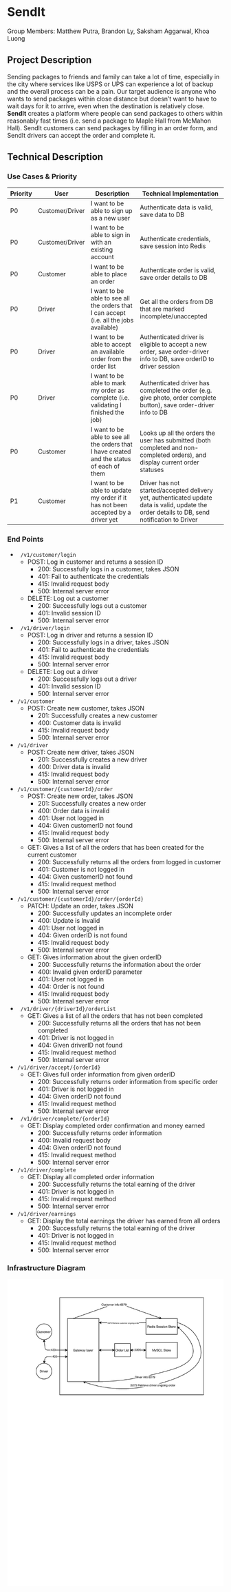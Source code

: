# SendIt

Group Members: Matthew Putra, Brandon Ly, Saksham Aggarwal, Khoa Luong

## Project Description

Sending packages to friends and family can take a lot of time, especially in the city where services like USPS or UPS can experience a lot of backup and the overall process can be a pain. Our target audience is anyone who wants to send packages within close distance but doesn’t want to have to wait days for it to arrive, even when the destination is relatively close. **SendIt** creates a platform where people can send packages to others within reasonably fast times (i.e. send a package to Maple Hall from McMahon Hall). SendIt customers can send packages by filling in an order form, and SendIt drivers can accept the order and complete it.

## Technical Description

### Use Cases & Priority 

| Priority | User            | Description                                                  | Technical Implementation                                     |
| -------- | --------------- | ------------------------------------------------------------ | ------------------------------------------------------------ |
| P0       | Customer/Driver | I want to be able to sign up as a new user                   | Authenticate data is valid, save data to DB                  |
| P0       | Customer/Driver | I want to be able to sign in with an existing account        | Authenticate credentials, save session into Redis            |
| P0       | Customer        | I want to be able to place an order                          | Authenticate order is valid, save order details to DB        |
| P0       | Driver          | I want to be able to see all the orders that I can accept (i.e. all the jobs available) | Get all the orders from DB that are marked incomplete/unaccepted |
| P0       | Driver          | I want to be able to accept an available order from the order list | Authenticated driver is eligible to accept a new order, save order-driver info to DB, save orderID to driver session |
| P0       | Driver          | I want to be able to mark my order as complete (i.e. validating I finished the job) | Authenticated driver has completed the order (e.g. give photo, order complete button), save order-driver info to DB |
| P0       | Customer        | I want to be able to see all the orders that I have created and the status of each of them | Looks up all the orders the user has submitted (both completed and non-completed orders), and display current order statuses |
| P1       | Customer        | I want to be able to update my order if it has not been accepted by a driver yet | Driver has not started/accepted delivery yet, authenticated update data is valid, update the order details to DB, send notification to Driver |

### End Points

* ``` /v1/customer/login```
  * POST: Log in customer and returns a session ID
    * 200: Successfully logs in a customer, takes JSON
    * 401: Fail to authenticate the credentials
    * 415: Invalid request body
    * 500: Internal server error
  * DELETE: Log out a customer
    * 200: Successfully logs out a customer
    * 401: Invalid session ID
    * 500: Internal server error
* ``` /v1/driver/login```
  * POST: Log in driver and returns a session ID
    * 200: Successfully logs in a driver, takes JSON
    * 401: Fail to authenticate the credentials
    * 415: Invalid request body
    * 500: Internal server error
  * DELETE: Log out a driver
    * 200: Successfully logs out a driver
    * 401: Invalid session ID
    * 500: Internal server error
* ```/v1/customer``` 
  * POST: Create new customer, takes JSON
    * 201: Successfully creates a new customer
    * 400: Customer data is invalid
    * 415: Invalid request body
    * 500: Internal server error
* ```/v1/driver```
  * POST: Create new driver, takes JSON
    * 201: Successfully creates a new driver
    * 400: Driver data is invalid
    * 415: Invalid request body
    * 500: Internal server error
* ```/v1/customer/{customerId}/order``` 
  * POST: Create new order, takes JSON
    * 201: Successfully creates a new order
    * 400: Order data is invalid
    * 401: User not logged in
    * 404: Given customerID not found
    * 415: Invalid request body
    * 500: Internal server error
  * GET: Gives a list of all the orders that has been created for the current customer
    * 200: Successfully returns all the orders from logged in customer
    * 401: Customer is not logged in
    * 404: Given customerID not found
    * 415: Invalid request method
    * 500: Internal server error
* ```/v1/customer/{customerId}/order/{orderId}```
  * PATCH: Update an order, takes JSON
    * 200: Successfully updates an incomplete order
    * 400: Update is Invalid
    * 401: User not logged in
    * 404: Given orderID is not found
    * 415: Invalid request body
    * 500: Internal server error
  * GET: Gives information about the given orderID 
    * 200: Successfully returns the information about the order
    * 400: Invalid given orderID parameter 
    * 401: User not logged in
    * 404: Order is not found
    * 415: Invalid request body
    * 500: Internal server error
* ``` /v1/driver/{driverId}/orderList```
  * GET: Gives a list of all the orders that has not been completed
    * 200: Successfully returns all the orders that has not been completed
    * 401: Driver is not logged in
    * 404: Given driverID not found
    * 415: Invalid request method
    * 500: Internal server error
* ```/v1/driver/accept/{orderId}```
  * GET: Gives full order information from given orderID
    * 200: Successfully returns order information from specific order
    * 401: Driver is not logged in
    * 404: Given orderID not found
    * 415: Invalid request method
    * 500: Internal server error
* ``` /v1/driver/complete/{orderId}```
  * GET: Display completed order confirmation and money earned
    * 200: Successfully returns order information
    * 400: Invalid request body
    * 404: Given orderID not found
    * 415: Invalid request method
    * 500: Internal server error
* ```/v1/driver/complete```
  * GET: Display all completed order information
    * 200: Successfully returns the total earning of the driver
    * 401: Driver is not logged in
    * 415: Invalid request method
    * 500: Internal server error
* ```/v1/driver/earnings```
  * GET: Display the total earnings the driver has earned from all orders
    * 200: Successfully returns the total earning of the driver
    * 401: Driver is not logged in
    * 415: Invalid request method
    * 500: Internal server error

### Infrastructure Diagram 

![SendIt Infrastructure Diagram](infrastructure_v1.jpg)


